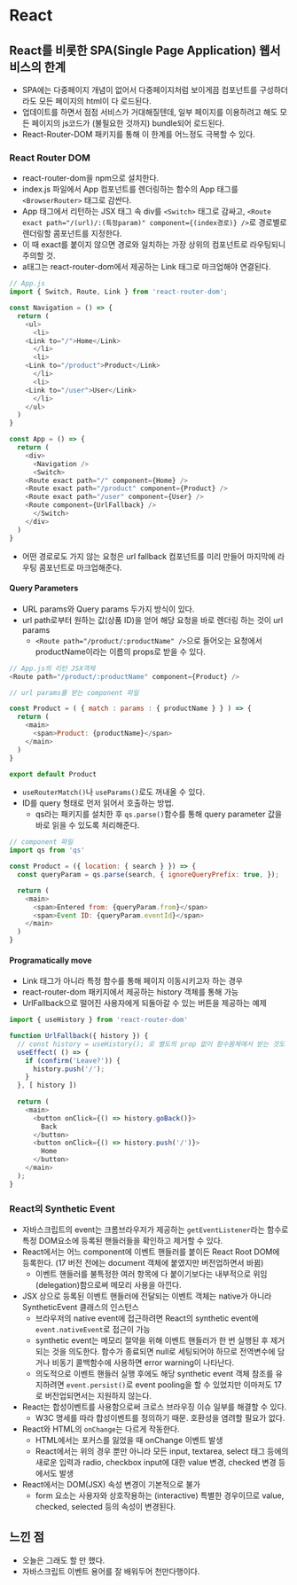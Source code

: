 # React 

## React를 비롯한 SPA(Single Page Application) 웹서비스의 한계
- SPA에는 다중페이지 개념이 없어서 다중페이지처럼 보이게끔 컴포넌트를 구성하더라도 모든 페이지의 html이 다 로드된다.
- 업데이트를 하면서 점점 서비스가 거대해질텐데, 일부 페이지를 이용하려고 해도 모든 페이지의 js코드가 (불필요한 것까지) bundle되어 로드된다.
- React-Router-DOM 패키지를 통해 이 한계를 어느정도 극복할 수 있다.

### React Router DOM
- react-router-dom을 npm으로 설치한다. 
- index.js 파일에서 App 컴포넌트를 렌더링하는 함수의 App 태그를 `<BrowserRouter>` 태그로 감싼다.
- App 태그에서 리턴하는 JSX 태그 속 div를 `<Switch>` 태그로 감싸고, `<Route exact path="/(url)/:(특정param)" component={(index경로)} />`로 경로별로 렌더링할 콤포넌트를 지정한다.
- 이 때 exact를 붙이지 않으면 경로와 일치하는 가장 상위의 컴포넌트로 라우팅되니 주의할 것.
- a태그는 react-router-dom에서 제공하는 Link 태그로 마크업해야 연결된다.
```javascript
// App.js
import { Switch, Route, Link } from 'react-router-dom';

const Navigation = () => {
  return (
    <ul>
      <li>
	<Link to="/">Home</Link>
      </li>
      <li>
	<Link to="/product">Product</Link>
      </li>
      <li>
	<Link to="/user">User</Link>
      </li>
    </ul>
  )
}

const App = () => {
  return (
    <div>
      <Navigation />
      <Switch>
	<Route exact path="/" component={Home} />
	<Route exact path="/product" component={Product} />
	<Route exact path="/user" component={User} />
	<Route component={UrlFallback} />
      </Switch>
    </div>
  )
}
```
- 어떤 경로로도 가지 않는 요청은 url fallback 컴포넌트를 미리 만들어 마지막에 라우팅 콤포넌트로 마크업해준다.

#### Query Parameters
- URL params와 Query params 두가지 방식이 있다.
- url path로부터 원하는 값(상품 ID)을 얻어 해당 요청을 바로 렌더링 하는 것이 url params
  - `<Route path="/product/:productName" />`으로 들어오는 요청에서 productName이라는 이름의 props로 받을 수 있다.
```javascript
// App.js의 리턴 JSX객체
<Route path="/product/:productName" component={Product} />

// url params를 받는 component 파일

const Product = ( { match : params : { productName } } ) => {
  return (
    <main>
      <span>Product: {productName}</span>
    </main>
  )
}

export default Product
```
  - `useRouterMatch()`나 `useParams()`로도 꺼내올 수 있다.
- ID를 query 형태로 먼저 읽어서 호출하는 방법.
  - qs라는 패키지를 설치한 후 `qs.parse()`함수를 통해 query parameter 값을 바로 읽을 수 있도록 처리해준다.
```javascript
// component 파일
import qs from 'qs'

const Product = ({ location: { search } }) => {
  const queryParam = qs.parse(search, { ignoreQueryPrefix: true, });

  return (
    <main>
      <span>Entered from: {queryParam.from}</span>
      <span>Event ID: {queryParam.eventId}</span>
    </main>
  )
}
```

#### Programatically move
- Link 태그가 아니라 특정 함수를 통해 페이지 이동시키고자 하는 경우
- react-router-dom 패키지에서 제공하는 history 객체를 통해 가능
- UrlFallback으로 떨어진 사용자에게 되돌아갈 수 있는 버튼을 제공하는 예제
```javascript
import { useHistory } from 'react-router-dom'

function UrlFallback({ history }) {
  // const history = useHistory(); 로 별도의 prop 없이 함수몸체에서 받는 것도 가능하다.
  useEffect( () => {
    if (confirm('Leave?')) {
      history.push('/');
    }
  }, [ history ])
  
  return (
    <main>
      <button onClick={() => history.goBack()}>
        Back
      </button>
      <button onClick={() => history.push('/')}>
        Home
      </button>
    </main>
  );
}
```


### React의 Synthetic Event
- 자바스크립트의 event는 크롬브라우저가 제공하는 `getEventListener`라는 함수로 특정 DOM요소에 등록된 핸들러들을 확인하고 제거할 수 있다.
- React에서는 어느 component에 이벤트 핸들러를 붙이든 React Root DOM에 등록한다. (17 버전 전에는 document 객체에 붙였지만 버전업하면서 바뀜)
  - 이벤트 핸들러를 불특정한 여러 항목에 다 붙이기보다는 내부적으로 위임(delegation)함으로써 메모리 사용을 아낀다.
- JSX 상으로 등록된 이벤트 핸들러에 전달되는 이벤트 객체는 native가 아니라 SyntheticEvent 클래스의 인스턴스
  - 브라우저의 native event에 접근하려면 React의 synthetic event에 `event.nativeEvent`로 접근이 가능
  - synthetic event는 메모리 절약을 위해 이벤트 핸들러가 한 번 실행된 후 제거되는 것을 의도한다. 함수가 종료되면 null로 세팅되어야 하므로 전역변수에 담거나 비동기 콜백함수에 사용하면 error warning이 나타난다.
  - 의도적으로 이벤트 핸들러 실행 후에도 해당 synthetic event 객체 참조를 유지하려면 `event.persist()`로 event pooling을 할 수 있었지만 이마저도 17로 버전업되면서는 지원하지 않는다.
- React는 합성이벤트를 사용함으로써 크로스 브라우징 이슈 일부를 해결할 수 있다. 
  - W3C 명세를 따라 합성이벤트를 정의하기 때문. 호환성을 염려할 필요가 없다.
- React와 HTML의 `onChange`는 다르게 작동한다.
  - HTML에서는 포커스를 잃었을 때 onChange 이벤트 발생 
  - React에서는 위의 경우 뿐만 아니라 모든 input, textarea, select 태그 등에의 새로운 입력과 radio, checkbox input에 대한 value 변경, checked 변경 등에서도 발생
- React에서는 DOM(JSX) 속성 변경이 기본적으로 불가
  - form 요소는 사용자와 상호작용하는 (interactive) 특별한 경우이므로 value, checked, selected 등의 속성이 변경된다.

## 느낀 점
- 오늘은 그래도 할 만 했다. 
- 자바스크립트 이벤트 용어를 잘 배워두어 천만다행이다.

